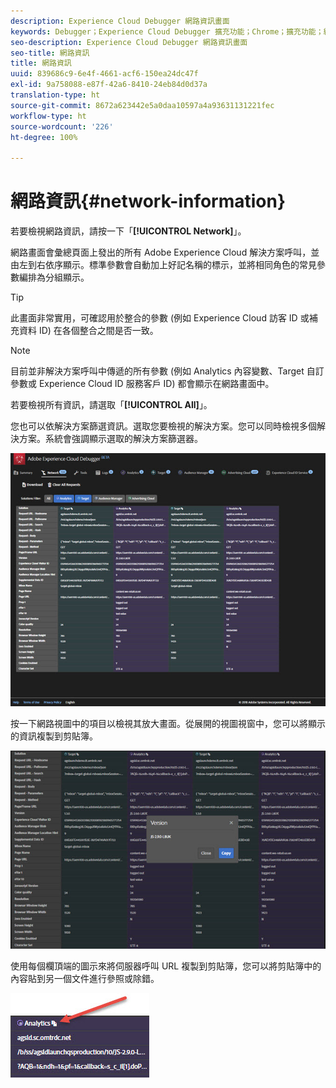 ```yaml
---
description: Experience Cloud Debugger 網路資訊畫面
keywords: Debugger；Experience Cloud Debugger 擴充功能；Chrome；擴充功能；網路；資訊
seo-description: Experience Cloud Debugger 網路資訊畫面
seo-title: 網路資訊
title: 網路資訊
uuid: 839686c9-6e4f-4661-acf6-150ea24dc47f
exl-id: 9a758088-e87f-42a6-8410-24eb84d0d37a
translation-type: ht
source-git-commit: 8672a623442e5a0daa10597a4a93631131221fec
workflow-type: ht
source-wordcount: '226'
ht-degree: 100%

---
```


# 網路資訊{#network-information}

若要檢視網路資訊，請按一下「**[!UICONTROL Network]**」。

網路畫面會彙總頁面上發出的所有 Adobe Experience Cloud 解決方案呼叫，並由左到右依序顯示。標準參數會自動加上好記名稱的標示，並將相同角色的常見參數編排為分組顯示。

>[!TIP]
>
>此畫面非常實用，可確認用於整合的參數 (例如 Experience Cloud 訪客 ID 或補充資料 ID) 在各個整合之間是否一致。

>[!NOTE]
>
>目前並非解決方案呼叫中傳遞的所有參數 (例如 Analytics 內容變數、Target 自訂參數或 Experience Cloud ID 服務客戶 ID) 都會顯示在網路畫面中。

若要檢視所有資訊，請選取「**[!UICONTROL All]**」。

您也可以依解決方案篩選資訊。選取您要檢視的解決方案。您可以同時檢視多個解決方案。系統會強調顯示選取的解決方案篩選器。

![](assets/network.jpg)

按一下網路視圖中的項目以檢視其放大畫面。從展開的視圖視窗中，您可以將顯示的資訊複製到剪貼簿。

![](assets/network-jsversion.jpg)

使用每個欄頂端的圖示來將伺服器呼叫 URL 複製到剪貼簿，您可以將剪貼簿中的內容貼到另一個文件進行參照或除錯。

![](assets/copy.jpg)
